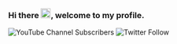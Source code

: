 ### Hi there <img width="20" height="20" src="https://raw.githubusercontent.com/iampavangandhi/iampavangandhi/master/gifs/Hi.gif">, welcome to my profile.
![YouTube Channel Subscribers](https://img.shields.io/youtube/channel/subscribers/UCmoCVWQp2d8BNisZVFzKGWQ?label=Connect%20With%20Me%20On%20Youtube&style=social)
![Twitter Follow](https://img.shields.io/twitter/follow/TomiTokko3?label=Connect%20With%20Me%20On%20Twitter&style=social)



<!--
**tomitokko/tomitokko** is a ✨ _special_ ✨ repository because its `README.md` (this file) appears on your GitHub profile.

Here are some ideas to get you started:

- 🔭 I’m currently working on ...
- 🌱 I’m currently learning ...
- 👯 I’m looking to collaborate on ...
- 🤔 I’m looking for help with ...
- 💬 Ask me about ...
- 📫 How to reach me: ...
- 😄 Pronouns: ...
- ⚡ Fun fact: ...
-->
